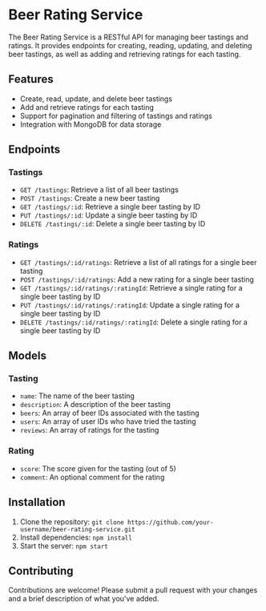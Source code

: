 # Beer Rating Service

The Beer Rating Service is a RESTful API for managing beer tastings and ratings. It provides endpoints for creating, reading, updating, and deleting beer tastings, as well as adding and retrieving ratings for each tasting.

## Features

- Create, read, update, and delete beer tastings
- Add and retrieve ratings for each tasting
- Support for pagination and filtering of tastings and ratings
- Integration with MongoDB for data storage

## Endpoints

### Tastings

- `GET /tastings`: Retrieve a list of all beer tastings
- `POST /tastings`: Create a new beer tasting
- `GET /tastings/:id`: Retrieve a single beer tasting by ID
- `PUT /tastings/:id`: Update a single beer tasting by ID
- `DELETE /tastings/:id`: Delete a single beer tasting by ID

### Ratings

- `GET /tastings/:id/ratings`: Retrieve a list of all ratings for a single beer tasting
- `POST /tastings/:id/ratings`: Add a new rating for a single beer tasting
- `GET /tastings/:id/ratings/:ratingId`: Retrieve a single rating for a single beer tasting by ID
- `PUT /tastings/:id/ratings/:ratingId`: Update a single rating for a single beer tasting by ID
- `DELETE /tastings/:id/ratings/:ratingId`: Delete a single rating for a single beer tasting by ID

## Models

### Tasting

- `name`: The name of the beer tasting
- `description`: A description of the beer tasting
- `beers`: An array of beer IDs associated with the tasting
- `users`: An array of user IDs who have tried the tasting
- `reviews`: An array of ratings for the tasting

### Rating

- `score`: The score given for the tasting (out of 5)
- `comment`: An optional comment for the rating

## Installation

1. Clone the repository: `git clone https://github.com/your-username/beer-rating-service.git`
2. Install dependencies: `npm install`
3. Start the server: `npm start`

## Contributing

Contributions are welcome! Please submit a pull request with your changes and a brief description of what you've added.

